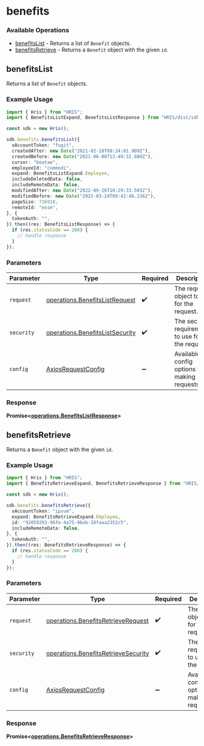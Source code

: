# benefits

### Available Operations

* [benefitsList](#benefitslist) - Returns a list of `Benefit` objects.
* [benefitsRetrieve](#benefitsretrieve) - Returns a `Benefit` object with the given `id`.

## benefitsList

Returns a list of `Benefit` objects.

### Example Usage

```typescript
import { Hris } from "HRIS";
import { BenefitsListExpand, BenefitsListResponse } from "HRIS/dist/sdk/models/operations";

const sdk = new Hris();

sdk.benefits.benefitsList({
  xAccountToken: "fugit",
  createdAfter: new Date("2021-02-10T09:24:01.909Z"),
  createdBefore: new Date("2021-06-08T13:49:32.889Z"),
  cursor: "beatae",
  employeeId: "commodi",
  expand: BenefitsListExpand.Employee,
  includeDeletedData: false,
  includeRemoteData: false,
  modifiedAfter: new Date("2022-09-26T10:29:33.503Z"),
  modifiedBefore: new Date("2022-03-24T09:42:46.236Z"),
  pageSize: 736918,
  remoteId: "esse",
}, {
  tokenAuth: "",
}).then((res: BenefitsListResponse) => {
  if (res.statusCode == 200) {
    // handle response
  }
});
```

### Parameters

| Parameter                                                                          | Type                                                                               | Required                                                                           | Description                                                                        |
| ---------------------------------------------------------------------------------- | ---------------------------------------------------------------------------------- | ---------------------------------------------------------------------------------- | ---------------------------------------------------------------------------------- |
| `request`                                                                          | [operations.BenefitsListRequest](../../models/operations/benefitslistrequest.md)   | :heavy_check_mark:                                                                 | The request object to use for the request.                                         |
| `security`                                                                         | [operations.BenefitsListSecurity](../../models/operations/benefitslistsecurity.md) | :heavy_check_mark:                                                                 | The security requirements to use for the request.                                  |
| `config`                                                                           | [AxiosRequestConfig](https://axios-http.com/docs/req_config)                       | :heavy_minus_sign:                                                                 | Available config options for making requests.                                      |


### Response

**Promise<[operations.BenefitsListResponse](../../models/operations/benefitslistresponse.md)>**


## benefitsRetrieve

Returns a `Benefit` object with the given `id`.

### Example Usage

```typescript
import { Hris } from "HRIS";
import { BenefitsRetrieveExpand, BenefitsRetrieveResponse } from "HRIS/dist/sdk/models/operations";

const sdk = new Hris();

sdk.benefits.benefitsRetrieve({
  xAccountToken: "ipsum",
  expand: BenefitsRetrieveExpand.Employee,
  id: "92059293-96fe-4a75-96eb-10faaa2352c5",
  includeRemoteData: false,
}, {
  tokenAuth: "",
}).then((res: BenefitsRetrieveResponse) => {
  if (res.statusCode == 200) {
    // handle response
  }
});
```

### Parameters

| Parameter                                                                                  | Type                                                                                       | Required                                                                                   | Description                                                                                |
| ------------------------------------------------------------------------------------------ | ------------------------------------------------------------------------------------------ | ------------------------------------------------------------------------------------------ | ------------------------------------------------------------------------------------------ |
| `request`                                                                                  | [operations.BenefitsRetrieveRequest](../../models/operations/benefitsretrieverequest.md)   | :heavy_check_mark:                                                                         | The request object to use for the request.                                                 |
| `security`                                                                                 | [operations.BenefitsRetrieveSecurity](../../models/operations/benefitsretrievesecurity.md) | :heavy_check_mark:                                                                         | The security requirements to use for the request.                                          |
| `config`                                                                                   | [AxiosRequestConfig](https://axios-http.com/docs/req_config)                               | :heavy_minus_sign:                                                                         | Available config options for making requests.                                              |


### Response

**Promise<[operations.BenefitsRetrieveResponse](../../models/operations/benefitsretrieveresponse.md)>**

